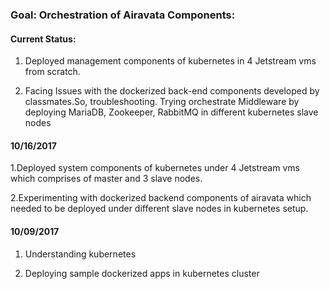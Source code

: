 ### Goal: Orchestration of Airavata Components:


#### Current Status:
1. Deployed management components of kubernetes in 4 Jetstream vms from scratch.

2. Facing Issues with the dockerized back-end components developed by classmates.So, troubleshooting. Trying orchestrate Middleware by deploying MariaDB, Zookeeper, RabbitMQ in different kubernetes slave nodes 


#### 10/16/2017
1.Deployed system components of kubernetes under 4 Jetstream vms which comprises of master and 3 slave nodes.

2.Experimenting with dockerized backend components of airavata which needed to be deployed under different slave nodes in kubernetes setup.


#### 10/09/2017
1. Understanding kubernetes

2. Deploying sample dockerized apps in kubernetes cluster

